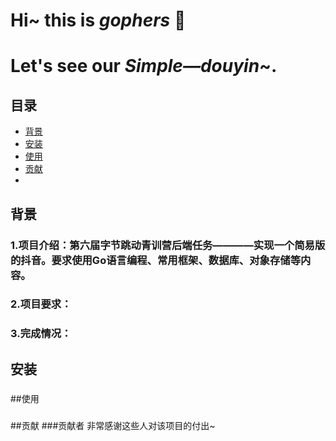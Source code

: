 # Hi~ this is ***gophers*** :wave:
# Let's see our ***Simple—douyin***~.
<!-- Introduction -->
## 目录
- [背景](#背景)
- [安装](#安装)
- [使用](#使用)
- [贡献](#贡献)
- 

## 背景
### 1.项目介绍：第六届字节跳动青训营后端任务————实现一个简易版的抖音。要求使用Go语言编程、常用框架、数据库、对象存储等内容。
### 2.项目要求：
### 3.完成情况：

## 安装
###

##使用
###

##贡献
###贡献者
非常感谢这些人对该项目的付出~
